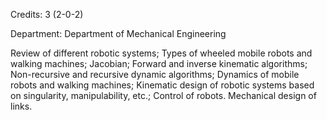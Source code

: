 Credits: 3 (2-0-2)

Department: Department of Mechanical Engineering

Review of different robotic systems; Types of wheeled mobile robots and walking machines; Jacobian; Forward and inverse kinematic algorithms; Non-recursive and recursive dynamic algorithms; Dynamics of mobile robots and walking machines; Kinematic design of robotic systems based on singularity, manipulability, etc.; Control of robots. Mechanical design of links.